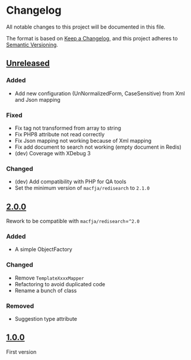 # Changelog
All notable changes to this project will be documented in this file.

The format is based on [Keep a Changelog](https://keepachangelog.com/en/1.0.0/),
and this project adheres to [Semantic Versioning](https://semver.org/spec/v2.0.0.html).

## [Unreleased]

### Added

- Add new configuration (UnNormalizedForm, CaseSensitive) from Xml and Json mapping

### Fixed

- Fix tag not transformed from array to string
- Fix PHP8 attribute not read correctly
- Fix Json mapping not working because of Xml mapping
- Fix add document to search not working (empty document in Redis)
- (dev) Coverage with XDebug 3

### Changed

- (dev) Add compatibility with PHP for QA tools
- Set the minimum version of `macfja/redisearch` to `2.1.0`

## [2.0.0]

Rework to be compatible with `macfja/redisearch`=`^2.0`

### Added

- A simple ObjectFactory

### Changed

- Remove `TemplateXxxxMapper`
- Refactoring to avoid duplicated code
- Rename a bunch of class

### Removed

- Suggestion type attribute

## [1.0.0]

First version

[Unreleased]: https://github.com/MacFJA/php-redisearch-integration/compare/2.0.0...HEAD
[2.0.0]: https://github.com/MacFJA/php-redisearch-integration/releases/tag/2.0.0
[1.0.0]: https://github.com/MacFJA/php-redisearch-integration/releases/tag/1.0.0